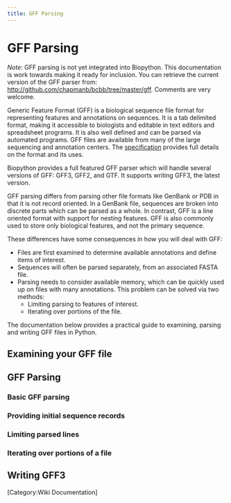 ```yaml
---
title: GFF Parsing
---
```


GFF Parsing
===========

*Note:* GFF parsing is not yet integrated into Biopython. This
documentation is work towards making it ready for inclusion. You can
retrieve the current version of the GFF parser from:
<http://github.com/chapmanb/bcbb/tree/master/gff>. Comments are very
welcome.

Generic Feature Format (GFF) is a biological sequence file format for
representing features and annotations on sequences. It is a tab
delimited format, making it accessible to biologists and editable in
text editors and spreadsheet programs. It is also well defined and can
be parsed via automated programs. GFF files are available from many of
the large sequencing and annotation centers. The
[specification](http://www.sequenceontology.org/gff3.shtml) provides
full details on the format and its uses.

Biopython provides a full featured GFF parser which will handle several
versions of GFF: GFF3, GFF2, and GTF. It supports writing GFF3, the
latest version.

GFF parsing differs from parsing other file formats like GenBank or PDB
in that it is not record oriented. In a GenBank file, sequences are
broken into discrete parts which can be parsed as a whole. In contrast,
GFF is a line oriented format with support for nesting features. GFF is
also commonly used to store only biological features, and not the
primary sequence.

These differences have some consequences in how you will deal with GFF:

-   Files are first examined to determine available annotations and
    define items of interest.
-   Sequences will often be parsed separately, from an associated
    FASTA file.
-   Parsing needs to consider available memory, which can be quickly
    used up on files with many annotations. This problem can be solved
    via two methods:
    -   Limiting parsing to features of interest.
    -   Iterating over portions of the file.

The documentation below provides a practical guide to examining, parsing
and writing GFF files in Python.

Examining your GFF file
-----------------------

GFF Parsing
-----------

### Basic GFF parsing

### Providing initial sequence records

### Limiting parsed lines

### Iterating over portions of a file

Writing GFF3
------------

\[Category:Wiki Documentation\]
